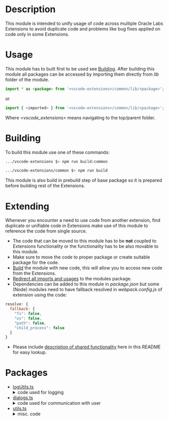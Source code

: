 # Description
This module is intended to unify usage of code across multiple Oracle Labs Extensions to avoid duplicate code and problems like bug fixes applied on code only in some Extensions.

# Usage
This module has to built first to be used see [Building](#building).
After building this module all packages can be accessed by importing them directly from _lib_ folder of the module.
```typescript
import * as <package> from '<vscode-extensions>/common/lib/<package>';
```
or
```typescript
import { <imported> } from '<vscode-extensions>/common/lib/<package>';
```
Where _<vscode_extensions>_ means navigating to the top/parent folder.

# Building
To build this module use one of these commands:

```bash
.../vscode-extensions $> npm run build:common
```
```bash
.../vscode-extensions/common $> npm run build
```
This module is also build in prebuild step of base package so it is prepared before building rest of the Extensions.

# Extending
Whenever you encounter a need to use code from another extension, find duplicate or unifiable code in Extensions make use of this module to reference the code from single source.
- The code that can be moved to this module has to be **not** coupled to Extensions functionality or the functionality has to be also movable to this module.
- Make sure to move the code to proper package or create suitable package for the code.
- [Build](#building) the module with new code, this will allow you to access new code from the Extensions.
- [Redirect all imports and usages](#usage) to the modules package.
- Dependencies can be added to this module in _package.json_ but some (Node) modules need to have fallback resolved in _webpack.config.js_ of extension using the code:
```js
resolve: {
  fallback: {
    "fs": false,
    "os": false,
    "path": false,
    "child_process": false
  }
}
```
- Please include [description of shared functionality](#packages) here in this README for easy lookup.

# Packages
- [logUtils.ts](src/logUtils.ts)<details><summary>code used for logging</summary>Contains basic logging code, to use it properly the logging has to be registered during Extension activation by _registerExtensionForLogging_ method.</details>
- [dialogs.ts](src/dialogs.ts)<details><summary>code used for communication with user</summary>Contains most of code to create dialogs mainly _MultistepInput_ for QuickPick.</details>
- [utils.ts](src/utils.ts)<details><summary>misc. code</summary>Contains mostly miscelaneous code, mainly _findExecutable_ and _getJavaVersion_.</details>